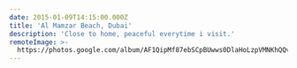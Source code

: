 ```yaml
---
date: 2015-01-09T14:15:00.000Z
title: 'Al Mamzar Beach, Dubai'
description: 'Close to home, peaceful everytime i visit.'
remoteImage: >-
  https://photos.google.com/album/AF1QipMf87ebSCpBUwws0DlaHoLzpVMNKhQQvkrxj5j8/photo/AF1QipO-FmM-BXh9S9VzxhtTpDKMMT6ZrcvAcNtT5Vya
---
```


